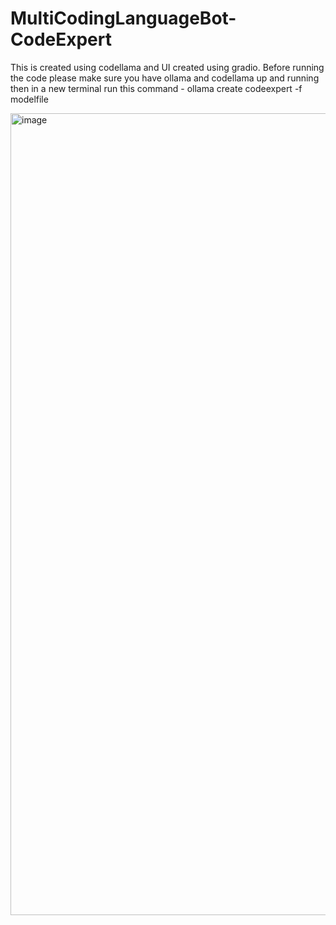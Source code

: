 # MultiCodingLanguageBot-CodeExpert
This is created using codellama and UI created using gradio. Before running the code please make sure you have ollama and codellama up and running then  in a new terminal run this command - ollama create codeexpert -f modelfile

<img width="1283" alt="image" src="https://github.com/user-attachments/assets/c797a8af-51a7-40c6-87c2-f58dce83c0c0" />

